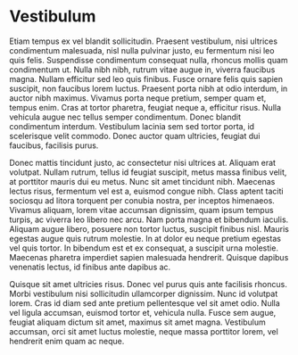 # Vestibulum

Etiam tempus ex vel blandit sollicitudin. Praesent vestibulum, nisi ultrices condimentum malesuada, nisl nulla pulvinar justo, eu fermentum nisi leo quis felis. Suspendisse condimentum consequat nulla, rhoncus mollis quam condimentum ut. Nulla nibh nibh, rutrum vitae augue in, viverra faucibus magna. Nullam efficitur sed leo quis finibus. Fusce ornare felis quis sapien suscipit, non faucibus lorem luctus. Praesent porta nibh at odio interdum, in auctor nibh maximus. Vivamus porta neque pretium, semper quam et, tempus enim. Cras at tortor pharetra, feugiat neque a, efficitur risus. Nulla vehicula augue nec tellus semper condimentum. Donec blandit condimentum interdum. Vestibulum lacinia sem sed tortor porta, id scelerisque velit commodo. Donec auctor quam ultricies, feugiat dui faucibus, facilisis purus.

Donec mattis tincidunt justo, ac consectetur nisi ultrices at. Aliquam erat volutpat. Nullam rutrum, tellus id feugiat suscipit, metus massa finibus velit, at porttitor mauris dui eu metus. Nunc sit amet tincidunt nibh. Maecenas lectus risus, fermentum vel est a, euismod congue nibh. Class aptent taciti sociosqu ad litora torquent per conubia nostra, per inceptos himenaeos. Vivamus aliquam, lorem vitae accumsan dignissim, quam ipsum tempus turpis, ac viverra leo libero nec arcu. Nam porta magna et bibendum iaculis. Aliquam augue libero, posuere non tortor luctus, suscipit finibus nisl. Mauris egestas augue quis rutrum molestie. In at dolor eu neque pretium egestas vel quis tortor. In bibendum est et ex consequat, a suscipit urna molestie. Maecenas pharetra imperdiet sapien malesuada hendrerit. Quisque dapibus venenatis lectus, id finibus ante dapibus ac.

Quisque sit amet ultricies risus. Donec vel purus quis ante facilisis rhoncus. Morbi vestibulum nisi sollicitudin ullamcorper dignissim. Nunc id volutpat lorem. Cras id diam sed ante pretium pellentesque vel sit amet odio. Nulla vel ligula accumsan, euismod tortor et, vehicula nulla. Fusce sem augue, feugiat aliquam dictum sit amet, maximus sit amet magna. Vestibulum accumsan, orci sit amet luctus molestie, neque massa porttitor lorem, vel hendrerit enim quam ac neque.
